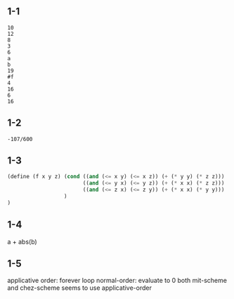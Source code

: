 1-1
-
```
10
12
8
3
6
a
b
19
#f
4
16
6
16
```

1-2
-
```
-107/600
```

1-3
-
```scheme
(define (f x y z) (cond ((and (<= x y) (<= x z)) (+ (* y y) (* z z)))
                        ((and (<= y x) (<= y z)) (+ (* x x) (* z z)))
                        ((and (<= z x) (<= z y)) (+ (* x x) (* y y)))
                  )
)
```

1-4
-
a + abs(b)

1-5
-
applicative order: forever loop
normal-order: evaluate to 0
both mit-scheme and chez-scheme seems to use applicative-order
